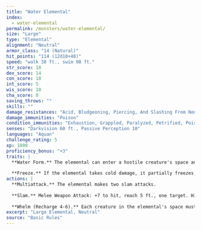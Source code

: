 ```yaml
---
title: "Water Elemental"
index:
  - water-elemental
permalink: /monsters/water-elemental/
size: "Large"
type: "Elemental"
alignment: "Neutral"
armor_class: "14 (Natural)"
hit_points: "114 (12d10+48)"
speed: "walk 30 ft., swim 90 ft."
str_score: 18
dex_score: 14
con_score: 18
int_score: 5
wis_score: 10
cha_score: 8
saving_throws: ""
skills: ""
damage_resistances: "Acid, Bludgeoning, Piercing, And Slashing From Nonmagical Weapons"
damage_immunities: "Poison"
condition_immunities: "Exhaustion, Grappled, Paralyzed, Petrified, Poisoned, Prone, Restrained, Unconscious"
senses: "Darkvision 60 ft., Passive Perception 10"
languages: "Aquan"
challenge_rating: 5
xp: 1800
proficiency_bonus: "+3"
traits: |
  **Water Form.** The elemental can enter a hostile creature's space and stop there. It can move through a space as narrow as 1 inch wide without squeezing.
  
  **Freeze.** If the elemental takes cold damage, it partially freezes; its speed is reduced by 20 ft. until the end of its next turn.
actions: |
  **Multiattack.** The elemental makes two slam attacks.
  
  **Slam.** Melee Weapon Attack: +7 to hit, reach 5 ft., one target. Hit: 13 (2d8 + 4) bludgeoning damage.
  
  **Whelm (Recharge 4-6).** Each creature in the elemental's space must make a DC 15 Strength saving throw. On a failure, a target takes 13 (2d8 + 4) bludgeoning damage. If it is Large or smaller, it is also grappled (escape DC 14). Until this grapple ends, the target is restrained and unable to breathe unless it can breathe water. If the saving throw is successful, the target is pushed out of the elemental's space. The elemental can grapple one Large creature or up to two Medium or smaller creatures at one time. At the start of each of the elemental's turns, each target grappled by it takes 13 (2d8 + 4) bludgeoning damage. A creature within 5 feet of the elemental can pull a creature or object out of it by taking an action to make a DC 14 Strength and succeeding.
excerpt: "Large Elemental, Neutral"
source: "Basic Rules"
---
```


